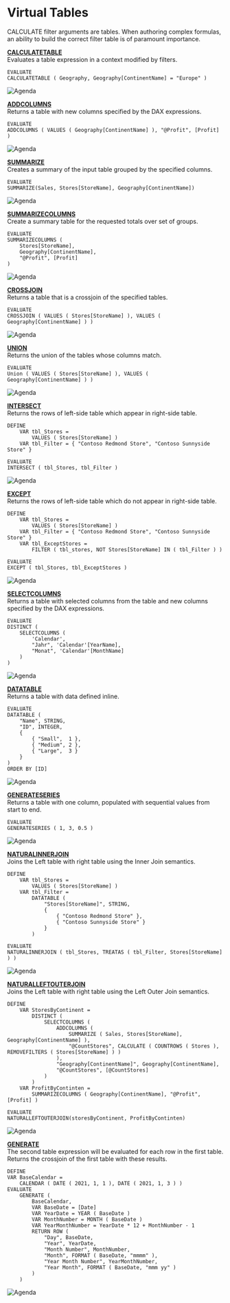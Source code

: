 # Virtual Tables

CALCULATE filter arguments are tables. When authoring complex formulas, an ability to build the correct filter table is of paramount importance.

**[CALCULATETABLE](https://dax.guide/calculatetable/)** <br>
Evaluates a table expression in a context modified by filters.

```dax
EVALUATE
CALCULATETABLE ( Geography, Geography[ContinentName] = "Europe" )
```

![Agenda](07_VirtualTables.PNG) <br>

**[ADDCOLUMNS](https://dax.guide/addcolumns/)** <br>
Returns a table with new columns specified by the DAX expressions.

```dax
EVALUATE
ADDCOLUMNS ( VALUES ( Geography[ContinentName] ), "@Profit", [Profit] )
```

![Agenda](08_VirtualTables.PNG) <br>

**[SUMMARIZE](https://dax.guide/summarize/)** <br>
Creates a summary of the input table grouped by the specified columns.

```dax
EVALUATE
SUMMARIZE(Sales, Stores[StoreName], Geography[ContinentName])
```

![Agenda](09_VirtualTables.PNG) <br>

**[SUMMARIZECOLUMNS](https://dax.guide/summarizecolumns/)** <br>
Create a summary table for the requested totals over set of groups.

```dax
EVALUATE
SUMMARIZECOLUMNS (
    Stores[StoreName],
    Geography[ContinentName],
    "@Profit", [Profit]
)
```

![Agenda](10_VirtualTables.PNG) <br>

**[CROSSJOIN](https://dax.guide/crossjoin/)** <br>
Returns a table that is a crossjoin of the specified tables.

```dax
EVALUATE
CROSSJOIN ( VALUES ( Stores[StoreName] ), VALUES ( Geography[ContinentName] ) )
```

![Agenda](11_VirtualTables.PNG) <br>

**[UNION](https://dax.guide/union/)** <br>
Returns the union of the tables whose columns match.

```dax
EVALUATE
Union ( VALUES ( Stores[StoreName] ), VALUES ( Geography[ContinentName] ) )
```

![Agenda](12_VirtualTables.PNG) <br>

**[INTERSECT](https://dax.guide/intersect/)** <br>
Returns the rows of left-side table which appear in right-side table.

```dax
DEFINE
    VAR tbl_Stores =
        VALUES ( Stores[StoreName] )
    VAR tbl_Filter = { "Contoso Redmond Store", "Contoso Sunnyside Store" }

EVALUATE
INTERSECT ( tbl_Stores, tbl_Filter )
```

![Agenda](13_VirtualTables.PNG) <br>

**[EXCEPT](https://dax.guide/except/)** <br>
Returns the rows of left-side table which do not appear in right-side table.

```dax
DEFINE
    VAR tbl_Stores =
        VALUES ( Stores[StoreName] )
    VAR tbl_Filter = { "Contoso Redmond Store", "Contoso Sunnyside Store" }
    VAR tbl_ExceptStores =
        FILTER ( tbl_stores, NOT Stores[StoreName] IN ( tbl_Filter ) )

EVALUATE
EXCEPT ( tbl_Stores, tbl_ExceptStores )
```

![Agenda](14_VirtualTables.PNG) <br>

**[SELECTCOLUMNS](https://dax.guide/selectcolumns/)** <br>
Returns a table with selected columns from the table and new columns specified by the DAX expressions.

```dax
EVALUATE
DISTINCT (
    SELECTCOLUMNS (
        'Calendar',
        "Jahr", 'Calendar'[YearName],
        "Monat", 'Calendar'[MonthName]
    )
)
```

![Agenda](15_VirtualTables.PNG) <br>

**[DATATABLE](https://dax.guide/datatable/)** <br>
Returns a table with data defined inline.

```dax
EVALUATE
DATATABLE (
    "Name", STRING,
    "ID", INTEGER,
    {
        { "Small",  1 },
        { "Medium", 2 },
        { "Large",  3 }
    }
)
ORDER BY [ID]   
```

![Agenda](16_VirtualTables.PNG) <br>

**[GENERATESERIES](https://dax.guide/generateseries/)** <br>
Returns a table with one column, populated with sequential values from start to end.

```dax
EVALUATE
GENERATESERIES ( 1, 3, 0.5 )
```

![Agenda](17_VirtualTables.PNG) <br>

**[NATURALINNERJOIN](https://dax.guide/naturalinnerjoin/)** <br>
Joins the Left table with right table using the Inner Join semantics.

```dax
DEFINE
    VAR tbl_Stores =
        VALUES ( Stores[StoreName] )
    VAR tbl_Filter =
        DATATABLE (
            "Stores[StoreName]", STRING,
            {
                { "Contoso Redmond Store" },
                { "Contoso Sunnyside Store" }
            }
        )

EVALUATE
NATURALINNERJOIN ( tbl_Stores, TREATAS ( tbl_Filter, Stores[StoreName] ) )
```

![Agenda](18_VirtualTables.PNG) <br>


**[NATURALLEFTOUTERJOIN](https://dax.guide/naturalleftouterjoin/)** <br>
Joins the Left table with right table using the Left Outer Join semantics.

```dax
DEFINE
    VAR StoresByContinent =
        DISTINCT (
            SELECTCOLUMNS (
                ADDCOLUMNS (
                    SUMMARIZE ( Sales, Stores[StoreName], Geography[ContinentName] ),
                    "@CountStores", CALCULATE ( COUNTROWS ( Stores ), REMOVEFILTERS ( Stores[StoreName] ) )
                ),
                "Geography[ContinentName]", Geography[ContinentName],
                "@CountStores", [@CountStores]
            )
        )
    VAR ProfitByContinten =
        SUMMARIZECOLUMNS ( Geography[ContinentName], "@Profit", [Profit] )

EVALUATE
NATURALLEFTOUTERJOIN(storesByContinent, ProfitByContinten)
```

![Agenda](19_VirtualTables.PNG) <br>

**[GENERATE](https://dax.guide/generate/)** <br>
The second table expression will be evaluated for each row in the first table. Returns the crossjoin of the first table with these results.

```dax
DEFINE
VAR BaseCalendar =
    CALENDAR ( DATE ( 2021, 1, 1 ), DATE ( 2021, 1, 3 ) )
EVALUATE
    GENERATE (
        BaseCalendar,
        VAR BaseDate = [Date]
        VAR YearDate = YEAR ( BaseDate )
        VAR MonthNumber = MONTH ( BaseDate )
        VAR YearMonthNumber = YearDate * 12 + MonthNumber - 1
        RETURN ROW (
            "Day", BaseDate,
            "Year", YearDate,
            "Month Number", MonthNumber,
            "Month", FORMAT ( BaseDate, "mmmm" ),
            "Year Month Number", YearMonthNumber,
            "Year Month", FORMAT ( BaseDate, "mmm yy" )
        )
    )
```

![Agenda](20_VirtualTables.PNG) <br>